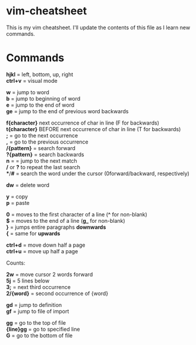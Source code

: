 # vim-cheatsheet  

This is my vim cheatsheet. I'll update the contents of this file as I learn new commands.  

# Commands  

**hjkl** = left, bottom, up, right  
**ctrl+v** = visual mode  

**w** = jump to word  
**b** = jump to beginning of word  
**e** = jump to the end of word  
**ge** = jump to the end of previous word backwards  

**f{character}** next occurrence of char in line (F for backwards)  
**t{character}** BEFORE next occurrence of char in line (T for backwards)  
  **;** = go to the next occurrence  
  **,** = go to the previous occurrence  
**/{pattern}** = search forward  
**?{pattern}** = search backwards  
  **n** = = jump to the next match  
**/<Enter>** or **?<Enter>** to repeat the last search  
**\***/**#** = search the word under the cursor (0forward/backward, respectively)  

**dw** = delete word  

**y** = copy  
**p** = paste  

**0** = moves to the first character of a line (**^** for non-blank)  
**$** = moves to the end of a line (**g_** for non-blank)  
**}** = jumps entire paragraphs **downwards**  
**{** = same for **upwards**  

**ctrl+d** = move down half a page  
**ctrl+u** = move up half a page  

Counts:  

**2w** = move cursor 2 words forward  
**5j** = 5 lines below  
**3;** = next third occurrence  
**2/{word}** = second occurrence of {word}  

**gd** = jump to definition  
**gf** = jump to file of import  

**gg** = go to the top of file  
**{line}gg** = go to specified line  
**G** = go to the bottom of file  
